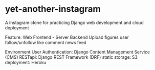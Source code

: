 # yet-another-instagram
A instagram clone for practicing Django web development and cloud deployment

Feature:
Web Frontend - Server Backend
Upload figures
user follow/unfollow
like
comment
news feed

Environment
User Authentication: Django Content Management Service (CMS)
RESTapi: Django REST Framework (DRF)
static storage: S3
deployment: Heroku
